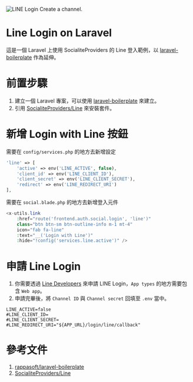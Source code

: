![LINE Login Create a channel.](https://i.imgur.com/U69W9YR.png)

# Line Login on Laravel
這是一個 Laravel 上使用 SocialiteProviders 的 Line 登入範例，以 [laravel-boilerplate](https://github.com/rappasoft/laravel-boilerplate) 作為延伸。

# 前置步驟
1. 建立一個 Laravel 專案，可以使用 [laravel-boilerplate](https://github.com/rappasoft/laravel-boilerplate) 來建立。
2. 引用 [SocialiteProviders/Line](https://github.com/SocialiteProviders/Line) 來安裝套件。

# 新增 Login with Line 按鈕
需要在 `config/services.php` 的地方去新增設定
```php
'line' => [
    'active' => env('LINE_ACTIVE', false),
    'client_id' => env('LINE_CLIENT_ID'),
    'client_secret' => env('LINE_CLIENT_SECRET'),
    'redirect' => env('LINE_REDIRECT_URI')
],
```

需要在 `social.blade.php` 的地方去新增登入元件
```php
<x-utils.link
    :href="route('frontend.auth.social.login', 'line')"
    class="btn btn-sm btn-outline-info m-1 mt-4"
    icon="fab fa-line"
    :text="__('Login with Line')"
    :hide="!config('services.line.active')" />
```

# 申請 Line Login
1. 你需要透過 [Line Developers](https://developers.line.biz) 來申請 LINE Login，`App types` 的地方需要包含 `Web app`。
2. 申請完畢後，將 `Channel ID` 與 `Channel secret` 回填至 `.env` 當中。
```env
LINE_ACTIVE=false
#LINE_CLIENT_ID=
#LINE_CLIENT_SECRET=
#LINE_REDIRECT_URI="${APP_URL}/login/line/callback"
```

# 參考文件
1. [rappasoft/laravel-boilerplate](https://github.com/rappasoft/laravel-boilerplate)
2. [SocialiteProviders/Line](https://github.com/SocialiteProviders/Line)
